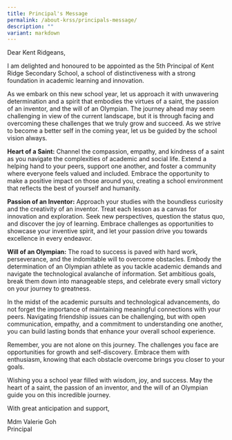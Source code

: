```yaml
---
title: Principal's Message
permalink: /about-krss/principals-message/
description: ""
variant: markdown
---
```

Dear Kent Ridgeans,

I am delighted and honoured to be appointed as the 5th Principal of Kent Ridge Secondary School, a school of distinctiveness with a strong foundation in academic learning and innovation.

As we embark on this new school year, let us approach it with unwavering determination and a spirit that embodies the virtues of a saint, the passion of an inventor, and the will of an Olympian. The journey ahead may seem challenging in view of the current landscape, but it is through facing and overcoming these challenges that we truly grow and succeed. As we strive to become a better self in the coming year, let us be guided by the school vision always.

**Heart of a Saint:** Channel the compassion, empathy, and kindness of a saint as you navigate the complexities of academic and social life. Extend a helping hand to your peers, support one another, and foster a community where everyone feels valued and included. Embrace the opportunity to make a positive impact on those around you, creating a school environment that reflects the best of yourself and humanity.

**Passion of an Inventor:** Approach your studies with the boundless curiosity and the creativity of an inventor. Treat each lesson as a canvas for innovation and exploration. Seek new perspectives, question the status quo, and discover the joy of learning. Embrace challenges as opportunities to showcase your inventive spirit, and let your passion drive you towards excellence in every endeavor.

**Will of an Olympian:** The road to success is paved with hard work, perseverance, and the indomitable will to overcome obstacles. Embody the determination of an Olympian athlete as you tackle academic demands and navigate the technological avalanche of information. Set ambitious goals, break them down into manageable steps, and celebrate every small victory on your journey to greatness.

In the midst of the academic pursuits and technological advancements, do not forget the importance of maintaining meaningful connections with your peers. Navigating friendship issues can be challenging, but with open communication, empathy, and a commitment to understanding one another, you can build lasting bonds that enhance your overall school experience.

Remember, you are not alone on this journey. The challenges you face are opportunities for growth and self-discovery. Embrace them with enthusiasm, knowing that each obstacle overcome brings you closer to your goals.

Wishing you a school year filled with wisdom, joy, and success. May the heart of a saint, the passion of an inventor, and the will of an Olympian guide you on this incredible journey.

With great anticipation and support,

Mdm Valerie Goh<br>
Principal